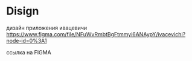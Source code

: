 # Disign
дизайн приложения ивацевичи
https://www.figma.com/file/NFuWvRmbtBgFtmmyi6ANAypY/ivacevichi?node-id=0%3A1

ссылка на FIGMA
